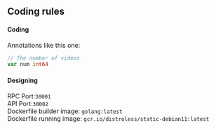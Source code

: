 ## Coding rules

#### Coding
Annotations like this one:
```go
// The number of videos
var num int64
```


#### Designing
RPC Port:`30001`<br>
API Port:`30002`<br>
Dockerfile builder image: `golang:latest`<br>
Dockerfile running image: `gcr.io/distroless/static-debian11:latest`<br>